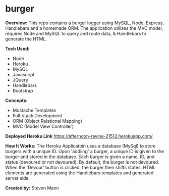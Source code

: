 # burger

**Overview:**
This repo contains a burger logger using MySQL, Node, Express, Handlebars and a homemade ORM. The application utilizes the MVC model, requires Node and MySQL to query and route data, &amp; Handlebars to generate the HTML. 

**Tech Used:**
- Node
- Heroku
- MySQL
- Javascript
- JQuery
- Handlebars
- Bootstrap

**Concepts:**
- Mustache Templates
- Full-stack Development
- ORM (Object Relational Mapping)
- MVC (Model View Controller)

**Deployed Heroku Link**
https://afternoon-ravine-21512.herokuapp.com/

**How It Works:**
The Heroku Applicatoin uses a database (MySql) to store burgers with a unique ID. Upon 'addiing' a burger, a unique ID is given to the burger and stored in the database. Each burger is given a name, ID, and status (devoured or not devoured). By default, the burger is not devoured. When the 'Devour' button is clicked, the burger then shifts states. HTML elements are generated using the Handlebars templates and generated server side. 

**Created by:**
Steven Mann 

